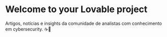# Welcome to your Lovable project

Artigos, notícias e insights da comunidade de analistas com conhecimento em cybersecurity.
☕🔐
